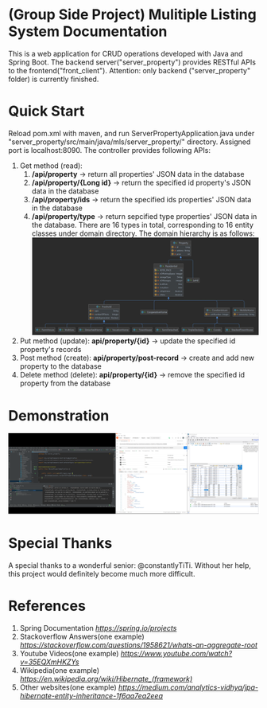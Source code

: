 # (Group Side Project) Mulitiple Listing System Documentation
This is a web application for CRUD operations developed with Java and Spring Boot. The backend server("server_property") provides RESTful APIs to the frontend("front_client"). Attention: only backend ("server_property" folder) is currently finished.

# Quick Start
Reload pom.xml with maven, and run ServerPropertyApplication.java under "server_property/src/main/java/mls/server_property/" directory. Assigned port is localhost:8090. The controller provides following APIs:
1. Get method (read): 
    1. **/api/property**  -> return all properties' JSON data in the database
    2. **/api/property/{Long id}** -> return the specified id property's JSON data in the database
    3. **/api/property/ids** -> return the specified ids properties' JSON data in the database
    4. **/api/property/type** -> return sepcified type properties' JSON data in the database. There are 16 types in total, corresponding to 16 entity classes under domain directory. The domain hierarchy is as follows: ![hierarchy](/server_property/docs/domain.jpg)
2. Put method (update): **api/property/{id}** -> update the specified id property's records
3. Post method (create): **api/property/post-record** -> create and add new property to the database
4. Delete method (delete): **api/property/{id}** -> remove the specified id property from the database   

# Demonstration
![showcase](/server_property/docs/demonstration_get3.jpg)

# Special Thanks
A special thanks to a wonderful senior: @constantlyTiTi. Without her help, this project would definitely become much more difficult.

# References
1. Spring Documentation
*https://spring.io/projects*
2. Stackoverflow Answers(one example)
*https://stackoverflow.com/questions/1958621/whats-an-aggregate-root*
3. Youtube Videos(one example)
*https://www.youtube.com/watch?v=35EQXmHKZYs*
4. Wikipedia(one example)
*https://en.wikipedia.org/wiki/Hibernate_(framework)*
5. Other websites(one example)
*https://medium.com/analytics-vidhya/jpa-hibernate-entity-inheritance-1f6aa7ea2eea*
